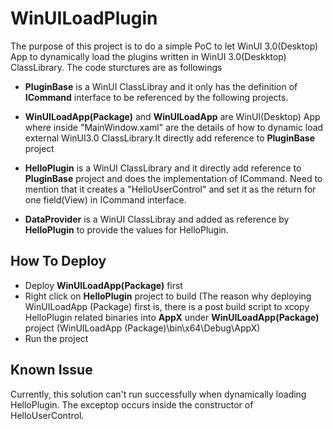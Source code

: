 # WinUILoadPlugin

The purpose of this project is to do a simple PoC to let WinUI 3.0(Desktop) App to dynamically load the plugins written in WinUI 3.0(Deskktop) ClassLibrary.
The code sturctures are as followings

* **PluginBase** is a WinUI ClassLibray and it only has the definition of **ICommand** interface to be referenced by the following projects.

* **WinUILoadApp(Package)** and **WinUILoadApp** are WinUI(Desktop) App where inside "MainWindow.xaml" are the details of how to dynamic load external WinUI3.0 ClassLibrary.It directly add reference to **PluginBase** project
* **HelloPlugin** is a WinUI ClassLibrary and it directly add reference to **PluginBase** project and does the implementation of ICommand. Need to mention that it creates a "HelloUserControl" and set it as the return for one field(View) in ICommand interface. 
* **DataProvider** is a WinUI ClassLibray and added as reference by **HelloPlugin** to provide the values for HelloPlugin.

## How To Deploy
* Deploy **WinUILoadApp(Package)** first
* Right click on **HelloPlugin** project to build 
 (The reason why deploying WinUILoadApp (Package) first is, there is a post build script to xcopy HelloPlugin related binaries into **AppX** under **WinUILoadApp(Package)** project (WinUILoadApp (Package)\bin\x64\Debug\AppX)
* Run the project

## Known Issue
Currently, this solution can't run successfully when dynamically loading HelloPlugin. The exceptop occurs inside the constructor of HelloUserControl. 
